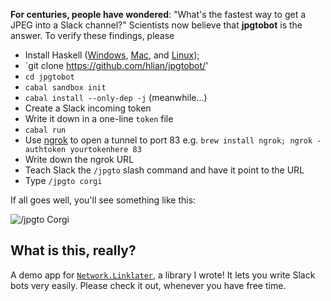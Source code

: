 **For centuries, people have wondered**: "What's the fastest way to get a JPEG into a Slack channel?" Scientists now believe that **jpgtobot** is the answer. To verify these findings, please

* Install Haskell ([Windows](http://www.haskell.org/platform/), [Mac](http://ghcformacosx.github.io/), and [Linux](https://gist.githubusercontent.com/hlian/b5a975252997cb3e0020/raw/e4ecab3042225d321a88ee74e804c38ead38ed52/gistfile1.txt));
* `git clone https://github.com/hlian/jpgtobot/'
* `cd jpgtobot`
* `cabal sandbox init`
* `cabal install --only-dep -j` (meanwhile...)
* Create a Slack incoming token
* Write it down in a one-line `token` file
* `cabal run`
* Use [ngrok](https://ngrok.com/) to open a tunnel to port 83 e.g. `brew install ngrok; ngrok -authtoken yourtokenhere 83`
* Write down the ngrok URL
* Teach Slack the `/jpgto` slash command and have it point to the URL
* Type `/jpgto corgi`

If all goes well, you'll see something like this:

![/jpgto Corgi](https://raw.githubusercontent.com/hlian/linklater/master/corgi.jpg)

## What is this, really?

A demo app for [`Network.Linklater`](https://github.com/hlian/linklater), a library I wrote! It lets you write Slack bots very easily. Please check it out, whenever you have free time.
